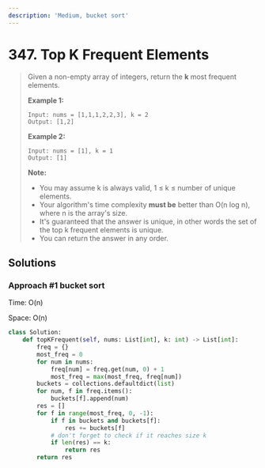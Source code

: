 ```yaml
---
description: 'Medium, bucket sort'
---
```


# 347. Top K Frequent Elements

> Given a non-empty array of integers, return the **k** most frequent elements.
>
> **Example 1:**
>
> ```text
> Input: nums = [1,1,1,2,2,3], k = 2
> Output: [1,2]
> ```
>
> **Example 2:**
>
> ```text
> Input: nums = [1], k = 1
> Output: [1]
> ```
>
> **Note:**
>
> * You may assume k is always valid, 1 ≤ k ≤ number of unique elements.
> * Your algorithm's time complexity **must be** better than O\(n log n\), where n is the array's size.
> * It's guaranteed that the answer is unique, in other words the set of the top k frequent elements is unique.
> * You can return the answer in any order.

## Solutions

### Approach \#1 bucket sort

Time: O\(n\)

Space: O\(n\)

```python
class Solution:
    def topKFrequent(self, nums: List[int], k: int) -> List[int]:
        freq = {}
        most_freq = 0
        for num in nums:
            freq[num] = freq.get(num, 0) + 1
            most_freq = max(most_freq, freq[num])
        buckets = collections.defaultdict(list)
        for num, f in freq.items():
            buckets[f].append(num)
        res = []
        for f in range(most_freq, 0, -1):
            if f in buckets and buckets[f]:
                res += buckets[f]
            # don't forget to check if it reaches size k
            if len(res) == k:
                return res
        return res
```

